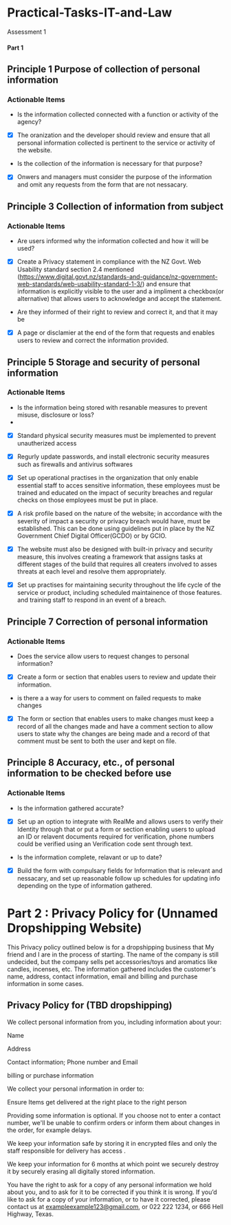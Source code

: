 # Practical-Tasks-IT-and-Law
Assessment 1

#### Part 1

## Principle 1 Purpose of collection of personal information
### Actionable Items

- Is the information collected connected with a function or activity of the agency?
 
- [x] The oranization and the developer should review and ensure that all personal information collected is pertinent to the service or activity of the website.

<!-- consider making these phrases more developer friendly. Is this how you would like things to be written? "the student should review and ensure" it's not the typical way things are phrased in a dev team. It would be more conversational i.e. as a user i would like to know that info collected about me is only used for X purpose. -->

- Is the collection of the information is necessary for that purpose?

- [x] Onwers and managers must consider the purpose of the information and omit any requests from the form that are not nessacary. 

## Principle 3 Collection of information from subject
### Actionable Items

- Are users informed why the information collected and how it will be used?

- [x]  Create a Privacy statement in compliance with the NZ Govt. Web Usability standard section 2.4 mentioned (https://www.digital.govt.nz/standards-and-guidance/nz-government-web-standards/web-usability-standard-1-3/) and ensure that information is explicitly visible to the user and a impliment a checkbox(or alternative) that allows users to acknowledge and accept the statement. 

- Are they informed of their right to review and correct it, and that it may be 

- [x] A page or disclamier at the end of the form that requests and enables users to review and correct the information provided.

## Principle 5 Storage and security of personal information
### Actionable Items

- Is the information being stored with resanable measures to prevent misuse, disclosure or loss?
- 
- [x] Standard physical security measures must be implemented to prevent unautherized access

- [x] Regurly update passwords, and install electronic security measures such as firewalls and antivirus softwares

- [x] Set up operational practises in the organization that only enable essential staff to acces sensitive information, these employees must be trained and educated on the impact of security breaches and regular checks on those employees must be put in place.

- [x] A risk profile based on the nature of the website; in accordance with the severity of impact a security or privacy breach would have, must be established. This can be done using guidelines put in place by the NZ Government Chief Digital Officer(GCDO) or by GCIO.  

- [x] The website must also be designed with built-in privacy and security measure, this involves creating a framework that assigns tasks at different stages of the build that requires all creaters involved to asses threats at each level and resolve them appropriately.

- [x] Set up practises for maintaining security throughout the life cycle of the service or product, including scheduled maintainence of those features. and training staff to respond in an event of a breach.

## Principle 7 Correction of personal information
### Actionable Items

- Does the service allow users to request changes to personal information? 

- [x] Create a form or section that enables users to review and update their information.

- is there a a way for users to comment on failed requests to make changes

- [x] The form or section that enables users to make changes must keep a record of all the changes made and have a comment section to allow users to state why the changes are being made and a record of that comment must be sent to both the user and kept on file.

## Principle 8 Accuracy, etc., of personal information to be checked before use
### Actionable Items

- Is the information gathered accurate? 

- [x] Set up an option to integrate with RealMe and allows users to verify their Identity through that or put a form or section enabling users to upload an ID or relavent documents required for verification, phone numbers could be verified using an Verification code sent through text.

- Is the information complete, relavant or up to date?

- [x] Build the form with compulsary fields for Information that is relevant and nessacary, and set up reasonable follow up schedules for updating info depending on the type of information gathered.






# Part 2 : Privacy Policy for (Unnamed Dropshipping Website)

This Privacy policy outlined below is for a dropshipping business that My friend and I are in the process of starting. The name of the company is still undecided, but the company sells pet accessories/toys and aromatics like candles, incenses, etc. The information gathered includes the customer's name, address, contact information, email and billing and purchase information in some cases.
## Privacy Policy for (TBD dropshipping)

We collect personal information from you, including information about your:

Name

Address

Contact information; Phone number and Email

billing or purchase information

We collect your personal information in order to:

Ensure Items get delivered at the right place to the right person

Providing some information is optional. If you choose not to enter a contact number, we'll be unable to confirm orders or inform them about changes in the order, for example delays.

We keep your information safe by storing it in encrypted files and only the staff responsible for delivery has access .

We keep your information for 6 months at which point we securely destroy it by securely erasing all digitally stored information.

You have the right to ask for a copy of any personal information we hold about you, and to ask for it to be corrected if you think it is wrong. If you’d like to ask for a copy of your information, or to have it corrected, please contact us at exampleexample123@gmail.com, or 022 222 1234, or 666 Hell Highway, Texas.
